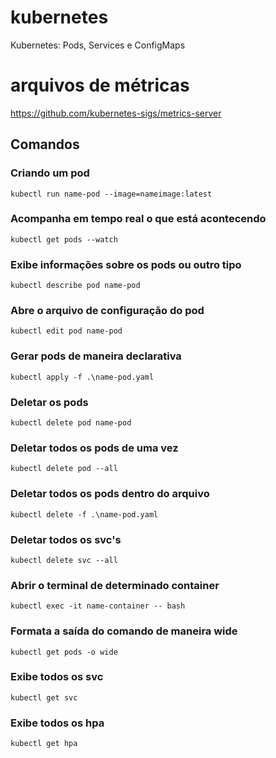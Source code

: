 # kubernetes
Kubernetes: Pods, Services e ConfigMaps

# arquivos de métricas 
https://github.com/kubernetes-sigs/metrics-server

## Comandos

### Criando um pod
```
kubectl run name-pod --image=nameimage:latest
```

### Acompanha em tempo real o que está acontecendo 
```
kubectl get pods --watch
```

### Exibe informações sobre os pods ou outro tipo

```
kubectl describe pod name-pod
```

### Abre o arquivo de configuração do pod
```
kubectl edit pod name-pod
```

### Gerar pods de maneira declarativa
```
kubectl apply -f .\name-pod.yaml
```

### Deletar os pods
```
kubectl delete pod name-pod
```

### Deletar todos os pods de uma vez
```
kubectl delete pod --all
```

### Deletar todos os pods dentro do arquivo
```
kubectl delete -f .\name-pod.yaml
```

### Deletar todos os svc's
```
kubectl delete svc --all
```

### Abrir o terminal de determinado container
```
kubectl exec -it name-container -- bash
```

### Formata a saída do comando de maneira wide
```
kubectl get pods -o wide
```

### Exibe todos os svc
```
kubectl get svc
```


### Exibe todos os hpa
```
kubectl get hpa
```
